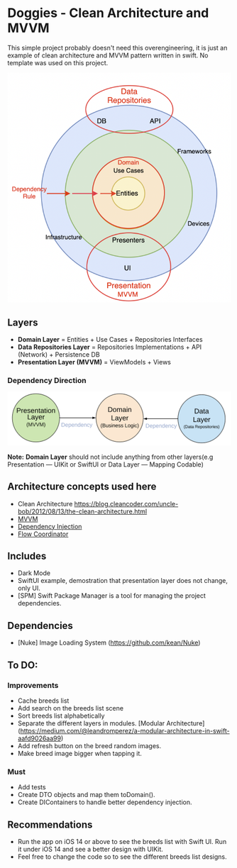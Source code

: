 # Doggies - Clean Architecture and MVVM
This simple project probably doesn't need this overengineering, it is just an example of clean architecture and MVVM pattern written in swift.
No template was used on this project.

![Alt text](README_FILES/CLEAN+MVVM.png?raw=true "Clean Architecture Layers")

## Layers
* **Domain Layer** = Entities + Use Cases + Repositories Interfaces
* **Data Repositories Layer** = Repositories Implementations + API (Network) + Persistence DB
* **Presentation Layer (MVVM)** = ViewModels + Views

### Dependency Direction
![Alt text](README_FILES/Dependency.png?raw=true "Modules Dependencies")

**Note:** **Domain Layer** should not include anything from other layers(e.g Presentation — UIKit or SwiftUI or Data Layer — Mapping Codable)

## Architecture concepts used here
* Clean Architecture https://blog.cleancoder.com/uncle-bob/2012/08/13/the-clean-architecture.html
* [MVVM](Doggies/Presentation/Scenes/BreedsList) 
* [Dependency Injection](Doggies/Application/Presentation/Scenes/BreedsList/BreedsListConfigurator.swift)
* [Flow Coordinator](Doggies/Presentation/Coordinators/BreedsCoordinator.swift)

## Includes
* Dark Mode
* SwiftUI example, demostration that presentation layer does not change, only UI.
* [SPM] Swift Package Manager is a tool for managing the project dependencies.

## Dependencies
* [Nuke] Image Loading System (https://github.com/kean/Nuke)
 
## To DO:
### Improvements
- Cache breeds list
- Add search on the breeds list scene
- Sort breeds list alphabetically
- Separate the different layers in modules. [Modular Architecture] (https://medium.com/@leandromperez/a-modular-architecture-in-swift-aafd9026aa99)
- Add refresh button on the breed random images.
- Make breed image bigger when tapping it.

### Must
- Add tests
- Create DTO objects and map them toDomain().
- Create DIContainers to handle better dependency injection.

## Recommendations 
- Run the app on iOS 14 or above to see the breeds list with Swift UI. Run it under iOS 14 and see a better design with UIKit.
- Feel free to change the code so to see the different breeds list designs.

